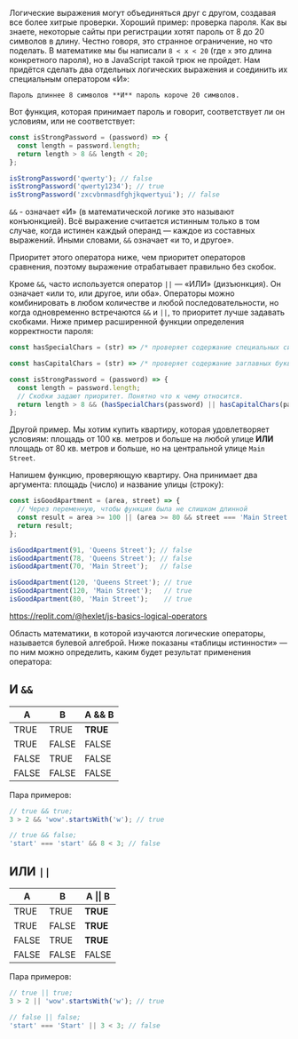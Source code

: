 
Логические выражения могут объединяться друг с другом, создавая все более хитрые проверки. Хороший пример: проверка пароля. Как вы знаете, некоторые сайты при регистрации хотят пароль от 8 до 20 символов в длину. Честно говоря, это странное ограничение, но что поделать. В математике мы бы написали `8 < x < 20` (где `x` это длина конкретного пароля), но в JavaScript такой трюк не пройдет.  Нам придётся сделать два отдельных логических выражения и соединить их специальным оператором «И»:

```
Пароль длиннее 8 символов **И** пароль короче 20 символов.
```

Вот функция, которая принимает пароль и говорит, соответствует ли он условиям, или не соответствует:

```javascript
const isStrongPassword = (password) => {
  const length = password.length;
  return length > 8 && length < 20;
};

isStrongPassword('qwerty'); // false
isStrongPassword('qwerty1234'); // true
isStrongPassword('zxcvbnmasdfghjkqwertyui'); // false
```

`&&` - означает «И» (в математической логике это называют конъюнкцией). Всё выражение считается истинным только в том случае, когда истинен каждый операнд — каждое из составных выражений. Иными словами, `&&` означает «и то, и другое».

Приоритет этого оператора ниже, чем приоритет операторов сравнения, поэтому выражение отрабатывает правильно без скобок.

Кроме `&&`, часто используется оператор `||` — «ИЛИ» (дизъюнкция). Он означает «или то, или другое, или оба». Операторы можно комбинировать в любом количестве и любой последовательности, но когда одновременно встречаются `&&` и `||`, то приоритет лучше задавать скобками. Ниже пример расширенной функции определения корректности пароля:

```javascript
const hasSpecialChars = (str) => /* проверяет содержание специальных символов в строке */;

const hasCapitalChars = (str) => /* проверяет содержание заглавных букв в строке */

const isStrongPassword = (password) => {
  const length = password.length;
  // Скобки задают приоритет. Понятно что к чему относится.
  return length > 8 && (hasSpecialChars(password) || hasCapitalChars(password));
};
```

Другой пример. Мы хотим купить квартиру, которая удовлетворяет  условиям: площадь от 100 кв. метров и больше на любой улице **ИЛИ** площадь от 80 кв. метров и больше, но на центральной улице `Main Street`.

Напишем функцию, проверяющую квартиру. Она принимает два аргумента: площадь (число) и название улицы (строку):

```javascript
const isGoodApartment = (area, street) => {
  // Через переменную, чтобы функция была не слишком длинной
  const result = area >= 100 || (area >= 80 && street === 'Main Street');
  return result;
};

isGoodApartment(91, 'Queens Street'); // false
isGoodApartment(78, 'Queens Street'); // false
isGoodApartment(70, 'Main Street');   // false

isGoodApartment(120, 'Queens Street'); // true
isGoodApartment(120, 'Main Street');   // true
isGoodApartment(80, 'Main Street');    // true
```

https://replit.com/@hexlet/js-basics-logical-operators

Область математики, в которой изучаются логические операторы, называется булевой алгеброй. Ниже показаны «таблицы истинности» — по ним можно определить, каким будет результат применения оператора:

## И `&&`

| A     | B     | A && B   |
|-------| ------|----------|
| TRUE  | TRUE  | **TRUE** |
| TRUE  | FALSE | FALSE    |
| FALSE | TRUE  | FALSE    |
| FALSE | FALSE | FALSE    |

Пара примеров:

```javascript
// true && true;
3 > 2 && 'wow'.startsWith('w'); // true

// true && false;
'start' === 'start' && 8 < 3; // false
```

## ИЛИ `||`

| A     | B     | A &vert;&vert; B |
|-------|-------|----------|
| TRUE  | TRUE  | **TRUE** |
| TRUE  | FALSE | **TRUE** |
| FALSE | TRUE  | **TRUE** |
| FALSE | FALSE | FALSE    |

Пара примеров:

```javascript
// true || true;
3 > 2 || 'wow'.startsWith('w'); // true

// false || false;
'start' === 'Start' || 3 < 3; // false
```
